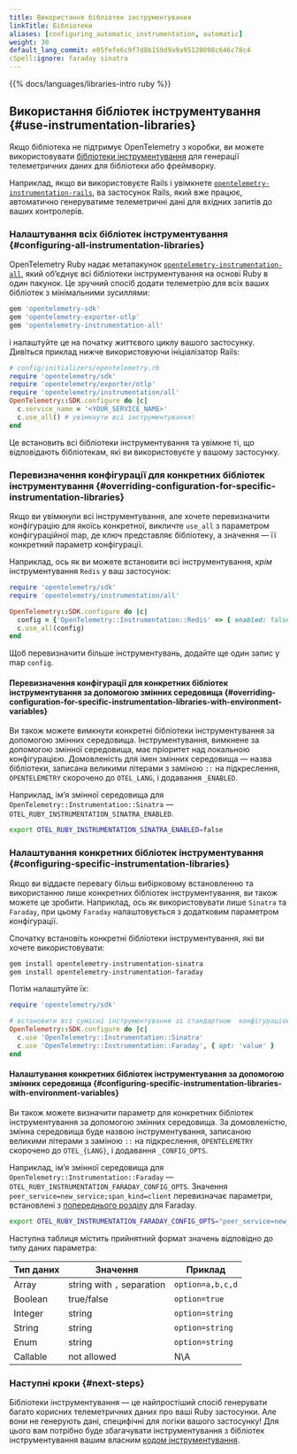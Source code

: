 ```yaml
---
title: Використання бібліотек інструментування
linkTitle: Бібліотеки
aliases: [configuring_automatic_instrumentation, automatic]
weight: 30
default_lang_commit: e05fefe6c9f7d8b159d9a9a95128098c646c78c4
cSpell:ignore: faraday sinatra
---
```


{{% docs/languages/libraries-intro ruby %}}

## Використання бібліотек інструментування {#use-instrumentation-libraries}

Якщо бібліотека не підтримує OpenTelemetry з коробки, ви можете використовувати [бібліотеки інструментування](/docs/specs/otel/glossary/#instrumentation-library) для генерації телеметричних даних для бібліотеки або фреймворку.

Наприклад, якщо ви використовуєте Rails і увімкнете [`opentelemetry-instrumentation-rails`](https://rubygems.org/gems/opentelemetry-instrumentation-rails/), ва застосунок Rails, який вже працює, автоматично генеруватиме телеметричні дані для вхідних запитів до ваших контролерів.

### Налаштування всіх бібліотек інструментування {#configuring-all-instrumentation-libraries}

OpenTelemetry Ruby надає метапакунок [`opentelemetry-instrumentation-all`](https://rubygems.org/gems/opentelemetry-instrumentation-all), який обʼєднує всі бібліотеки інструментування на основі Ruby в один пакунок. Це зручний спосіб додати телеметрію для всіх ваших бібліотек з мінімальними
зусиллями:

```sh
gem 'opentelemetry-sdk'
gem 'opentelemetry-exporter-otlp'
gem 'opentelemetry-instrumentation-all'
```

і налаштуйте це на початку життєвого циклу вашого застосунку. Дивіться приклад нижче використовуючи ініціалізатор Rails:

```ruby
# config/initializers/opentelemetry.rb
require 'opentelemetry/sdk'
require 'opentelemetry/exporter/otlp'
require 'opentelemetry/instrumentation/all'
OpenTelemetry::SDK.configure do |c|
  c.service_name = '<YOUR_SERVICE_NAME>'
  c.use_all() # увімкнути всі інструментування!
end
```

Це встановить всі бібліотеки інструментування та увімкне ті, що відповідають бібліотекам, які ви використовуєте у вашому застосунку.

### Перевизначення конфігурації для конкретних бібліотек інструментування {#overriding-configuration-for-specific-instrumentation-libraries}

Якщо ви увімкнули всі інструментування, але хочете перевизначити конфігурацію для якоїсь конкретної, викличте `use_all` з параметром конфігураційної map, де ключ представляє бібліотеку, а значення — її конкретний параметр конфігурації.

Наприклад, ось як ви можете встановити всі інструментування, _крім_ інструментування `Redis` у ваш застосунок:

```ruby
require 'opentelemetry/sdk'
require 'opentelemetry/instrumentation/all'

OpenTelemetry::SDK.configure do |c|
  config = {'OpenTelemetry::Instrumentation::Redis' => { enabled: false }}
  c.use_all(config)
end
```

Щоб перевизначити більше інструментувань, додайте ще один запис у map `config`.

#### Перевизначення конфігурації для конкретних бібліотек інструментування за допомогою змінних середовища {#overriding-configuration-for-specific-instrumentation-libraries-with-environment-variables}

Ви також можете вимкнути конкретні бібліотеки інструментування за допомогою змінних середовища. Інструментування, вимкнене за допомогою змінної середовища, має пріоритет над локальною конфігурацією. Домовленість для імен змінних середовища — назва бібліотеки, записана великими літерами з заміною `::` на підкреслення, `OPENTELEMETRY` скорочено до `OTEL_LANG`, і додавання `_ENABLED`.

Наприклад, імʼя змінної середовища для `OpenTelemetry::Instrumentation::Sinatra` — `OTEL_RUBY_INSTRUMENTATION_SINATRA_ENABLED`.

```bash
export OTEL_RUBY_INSTRUMENTATION_SINATRA_ENABLED=false
```

### Налаштування конкретних бібліотек інструментування {#configuring-specific-instrumentation-libraries}

Якщо ви віддаєте перевагу більш вибірковому встановленню та використанню лише конкретних бібліотек інструментування, ви також можете це зробити. Наприклад, ось як використовувати лише `Sinatra` та `Faraday`, при цьому `Faraday` налаштовується з додатковим параметром конфігурації.

Спочатку встановіть конкретні бібліотеки інструментування, які ви хочете використовувати:

```sh
gem install opentelemetry-instrumentation-sinatra
gem install opentelemetry-instrumentation-faraday
```

Потім налаштуйте їх:

```ruby
require 'opentelemetry/sdk'

# встановити всі сумісні інструментування зі стандартною  конфігурацією
OpenTelemetry::SDK.configure do |c|
  c.use 'OpenTelemetry::Instrumentation::Sinatra'
  c.use 'OpenTelemetry::Instrumentation::Faraday', { opt: 'value' }
end
```

#### Налаштування конкретних бібліотек інструментування за допомогою змінних середовища {#configuring-specific-instrumentation-libraries-with-environment-variables}

Ви також можете визначити параметр для конкретних бібліотек інструментування за допомогою змінних середовища. За домовленістю, змінна середовища буде назвою інструментування, записаною великими літерами з заміною `::` на підкреслення, `OPENTELEMETRY` скорочено до `OTEL_{LANG}`, і додавання `_CONFIG_OPTS`.

Наприклад, імʼя змінної середовища для `OpenTelemetry::Instrumentation::Faraday` — `OTEL_RUBY_INSTRUMENTATION_FARADAY_CONFIG_OPTS`. Значення `peer_service=new_service;span_kind=client` перевизначає параметри, встановлені з [попереднього розділу](#configuring-specific-instrumentation-libraries) для Faraday.

```bash
export OTEL_RUBY_INSTRUMENTATION_FARADAY_CONFIG_OPTS="peer_service=new_service;span_kind=client"
```

Наступна таблиця містить прийнятний формат значень відповідно до типу даних параметра:

| Тип даних | Значення                   | Приклад          |
| --------- | -------------------------- | ---------------- |
| Array     | string with `,` separation | `option=a,b,c,d` |
| Boolean   | true/false                 | `option=true`    |
| Integer   | string                     | `option=string`  |
| String    | string                     | `option=string`  |
| Enum      | string                     | `option=string`  |
| Callable  | not allowed                | N\A              |

### Наступні кроки {#next-steps}

Бібліотеки інструментування — це найпростіший спосіб генерувати багато корисних телеметричних даних про ваші Ruby застосунки. Але вони не генерують дані, специфічні для логіки вашого застосунку! Для цього вам потрібно буде збагачувати інструментування з бібліотек інструментування вашим власним [кодом інструментування](../instrumentation).
